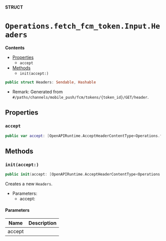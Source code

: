 **STRUCT**

# `Operations.fetch_fcm_token.Input.Headers`

**Contents**

- [Properties](#properties)
  - `accept`
- [Methods](#methods)
  - `init(accept:)`

```swift
public struct Headers: Sendable, Hashable
```

- Remark: Generated from `#/paths/channels/mobile_push/fcm/tokens/{token_id}/GET/header`.

## Properties
### `accept`

```swift
public var accept: [OpenAPIRuntime.AcceptHeaderContentType<Operations.fetch_fcm_token.AcceptableContentType>]
```

## Methods
### `init(accept:)`

```swift
public init(accept: [OpenAPIRuntime.AcceptHeaderContentType<Operations.fetch_fcm_token.AcceptableContentType>] = .defaultValues())
```

Creates a new `Headers`.

- Parameters:
  - accept:

#### Parameters

| Name | Description |
| ---- | ----------- |
| accept |  |